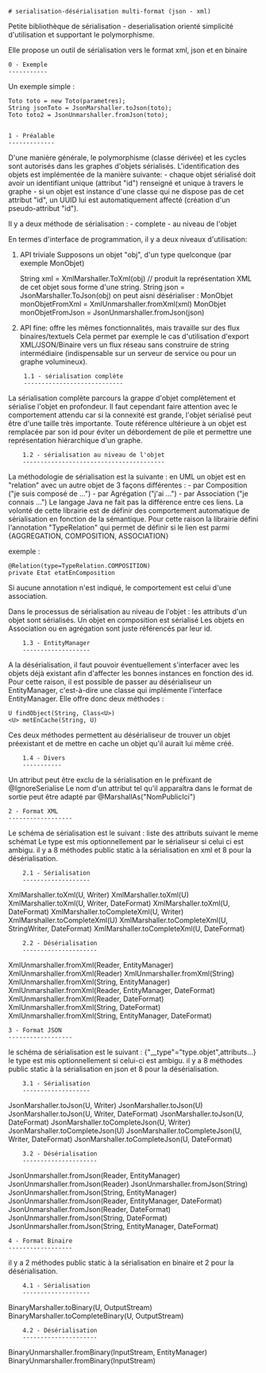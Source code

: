 	# serialisation-désérialisation multi-format (json - xml)

Petite bibliothèque de sérialisation - deserialisation orienté simplicité d'utilisation et supportant le polymorphisme.

Elle propose un outil de sérialisation vers le format xml, json et en binaire

	0 - Exemple
	-----------

Un exemple simple :
	
	Toto toto = new Toto(parametres);
	String jsonToto = JsonMarshaller.toJson(toto);
	Toto toto2 = JsonUnmarshaller.fromJson(toto);


	1 - Préalable
	-------------
D'une manière générale, le polymorphisme (classe dérivée) et les cycles sont autorisés dans les graphes d'objets sérialisés. L'identification des objets est implémentée de la manière suivante: 
	- chaque objet sérialisé doit avoir un identifiant unique (attribut "id") renseigné et unique à travers le graphe
	- si un objet est instance d'une classe qui ne dispose pas de cet attribut "id", un UUID lui est automatiquement affecté (création d'un pseudo-attribut "id").

Il y a deux méthode de sérialisation :
	- complete
	- au niveau de l'objet

En termes d'interface de programmation, il y a deux niveaux d'utilisation: 
1. API triviale
	Supposons un objet "obj", d'un type quelconque (par exemple MonObjet)
	
	String xml = XmlMarshaller.ToXml(obj) // produit la représentation XML de cet objet sous forme d'une string.
	String json = JsonMarshaller.ToJson(obj)
	on peut aisni désérialiser :
	MonObjet monObjetFromXml = XmlUnmarshaller.fromXml(xml)
	MonObjet monObjetFromJson = JsonUnmarshaller.fromJson(json)
	 
	
2. API fine: offre les mêmes fonctionnalités, mais travaille sur des flux binaires/textuels
	Cela permet par exemple le cas d'utilisation d'export XML/JSON/Binaire vers un flux réseau sans construire de string intermédiaire (indispensable sur un serveur de service ou pour un graphe volumineux).
	
		1.1 - sérialisation complète
		----------------------------
La sérialisation complète parcours la grappe d'objet complètement et sérialise l'objet en profondeur. Il faut cependant faire attention avec le comportement attendu car si la connexité est grande, l'objet sérialisé peut être d'une taille très importante.
Toute référence ultérieure à un objet est remplacée par son id pour éviter un débordement de pile et permettre une représentation hiérarchique d'un graphe.
	
		1.2 - sérialisation au niveau de l'objet
		----------------------------------------
La méthodologie de sérialisation est la suivante : en UML un objet est en "relation" avec un autre objet de 3 façons différentes : 
	- par Composition ("je suis composé de ...")
	- par Agrégation ("j'ai ...")
	- par Association ("je connais ...")
Le langage Java ne fait pas la différence entre ces liens. La volonté de cette librairie est de définir des comportement automatique de sérialisation en fonction de la sémantique. Pour cette raison la librairie défini l'annotation "TypeRelation" qui permet de définir si le lien est parmi {AGGREGATION, COMPOSITION, ASSOCIATION}

exemple :

	@Relation(type=TypeRelation.COMPOSITION)
	private Etat etatEnComposition

Si aucune annotation n'est indiqué, le comportement est celui d'une association.

Dans le processus de sérialisation au niveau de l'objet :
	les attributs d'un objet sont sérialisés.
	Un objet en composition est sérialisé
	Les objets en Association ou en agrégation sont juste référencés par leur id.

		1.3 - EntityManager
		-------------------
A la désérialisation, il faut pouvoir éventuellement s'interfacer avec les objets déjà existant afin d'affecter les bonnes instances en fonction des id. Pour cette raison, il est possible de passer au désérialiseur un EntityManager, c'est-à-dire une classe qui implémente l'interface EntityManager. Elle offre donc deux méthodes :

	U findObject(String, Class<U>)
	<U> metEnCache(String, U)

Ces deux méthodes permettent au désérialiseur de trouver un objet préexistant et de mettre en cache un objet qu'il aurait lui même créé.

		1.4	- Divers
		-----------
		
Un attribut peut être exclu de la sérialisation en le préfixant de @IgnoreSerialise
Le nom d'un attribut tel qu'il apparaîtra dans le format de sortie peut être adapté par @MarshallAs("NomPublicIci")

	2 - Format XML
	------------------

Le schéma de sérialisation est le suivant : <nomBalise type="type.objet">liste des attributs suivant le meme schémat</nomBalise>
Le type est mis optionnellement par le sérialiseur si celui ci est ambigu.
il y a 8 méthodes public static à la sérialisation en xml et 8 pour la désérialisation.

		2.1 - Sérialisation
		-------------------

XmlMarshaller.toXml(U, Writer)
XmlMarshaller.toXml(U)
XmlMarshaller.toXml(U, Writer, DateFormat)
XmlMarshaller.toXml(U, DateFormat)
XmlMarshaller.toCompleteXml(U, Writer)
XmlMarshaller.toCompleteXml(U)
XmlMarshaller.toCompleteXml(U, StringWriter, DateFormat)
XmlMarshaller.toCompleteXml(U, DateFormat)

		2.2 - Désérialisation
		---------------------
		
XmlUnmarshaller.fromXml(Reader, EntityManager)
XmlUnmarshaller.fromXml(Reader)
XmlUnmarshaller.fromXml(String)
XmlUnmarshaller.fromXml(String, EntityManager)
XmlUnmarshaller.fromXml(Reader, EntityManager, DateFormat)
XmlUnmarshaller.fromXml(Reader, DateFormat)
XmlUnmarshaller.fromXml(String, DateFormat)
XmlUnmarshaller.fromXml(String, EntityManager, DateFormat)


	3 - Format JSON
	------------------
le schéma de sérialisation est le suivant : {"__type"="type.objet",attributs...}
le type est mis optionnellement si celui-ci est ambigu.
il y a 8 méthodes public static à la sérialisation en json et 8 pour la désérialisation.

		3.1 - Sérialisation
		-------------------

JsonMarshaller.toJson(U, Writer)
JsonMarshaller.toJson(U)
JsonMarshaller.toJson(U, Writer, DateFormat)
JsonMarshaller.toJson(U, DateFormat)
JsonMarshaller.toCompleteJson(U, Writer)
JsonMarshaller.toCompleteJson(U)
JsonMarshaller.toCompleteJson(U, Writer, DateFormat)
JsonMarshaller.toCompleteJson(U, DateFormat)

		3.2 - Désérialisation
		---------------------
	
JsonUnmarshaller.fromJson(Reader, EntityManager)
JsonUnmarshaller.fromJson(Reader)
JsonUnmarshaller.fromJson(String)
JsonUnmarshaller.fromJson(String, EntityManager)
JsonUnmarshaller.fromJson(Reader, EntityManager, DateFormat)
JsonUnmarshaller.fromJson(Reader, DateFormat)
JsonUnmarshaller.fromJson(String, DateFormat)
JsonUnmarshaller.fromJson(String, EntityManager, DateFormat)


	4 - Format Binaire
	------------------
il y a 2 méthodes public static à la sérialisation en binaire et 2 pour la désérialisation.
	
		4.1 - Sérialisation
		-------------------
BinaryMarshaller.toBinary(U, OutputStream)
BinaryMarshaller.toCompleteBinary(U, OutputStream)

		4.2 - Désérialisation
		---------------------
BinaryUnmarshaller.fromBinary(InputStream, EntityManager)
BinaryUnmarshaller.fromBinary(InputStream)
